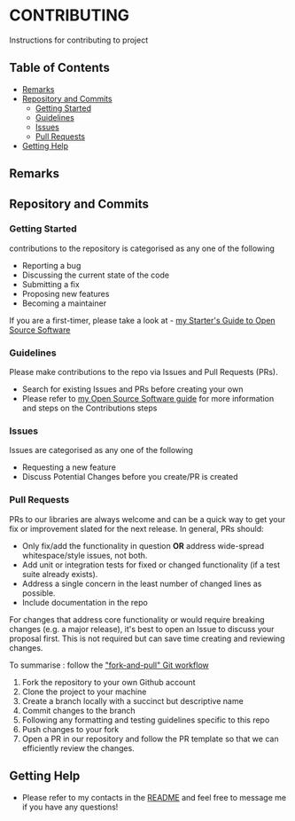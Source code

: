 # CONTRIBUTING

Instructions for contributing to project

## Table of Contents
* [Remarks](#remarks)
* [Repository and Commits](#repository-and-commits)
	- [Getting Started](#getting-started)
	- [Guidelines](#guidelines)
	- [Issues](#issues)
	- [Pull Requests](#pull-requests)
* [Getting Help](#getting-help)

## Remarks

## Repository and Commits

### Getting Started

contributions to the repository is categorised as any one of the following

- Reporting a bug
- Discussing the current state of the code
- Submitting a fix
- Proposing new features
- Becoming a maintainer

If you are a first-timer, please take a look at 
	- [my Starter's Guide to Open Source Software](https://github.com/Thanatisia/SharedSpace/blob/main/Docs/Git/Starters-Guide.txt)

### Guidelines

Please make contributions to the repo via Issues and Pull Requests (PRs).

- Search for existing Issues and PRs before creating your own
- Please refer to [my Open Source Software guide](https://github.com/Thanatisia/SharedSpace/blob/main/Docs/Git/Open%20Source%20Contributions.txt) for more information and steps
	on the Contributions steps

### Issues

Issues are categorised as any one of the following

- Requesting a new feature
- Discuss Potential Changes before you create/PR is created

### Pull Requests

PRs to our libraries are always welcome and can be a quick way to get your fix or improvement slated for the next release. In general, PRs should:

- Only fix/add the functionality in question **OR** address wide-spread whitespace/style issues, not both.
- Add unit or integration tests for fixed or changed functionality (if a test suite already exists).
- Address a single concern in the least number of changed lines as possible.
- Include documentation in the repo

For changes that address core functionality or would require breaking changes (e.g. a major release), it's best to open an Issue to discuss your proposal first. This is not required but can save time creating and reviewing changes.

To summarise : follow the ["fork-and-pull" Git workflow](https://github.com/susam/gitpr)

1. Fork the repository to your own Github account
2. Clone the project to your machine
3. Create a branch locally with a succinct but descriptive name
4. Commit changes to the branch
5. Following any formatting and testing guidelines specific to this repo
6. Push changes to your fork
7. Open a PR in our repository and follow the PR template so that we can efficiently review the changes.

## Getting Help

- Please refer to my contacts in the [README](README.md) and feel free to message me if you have any questions!





